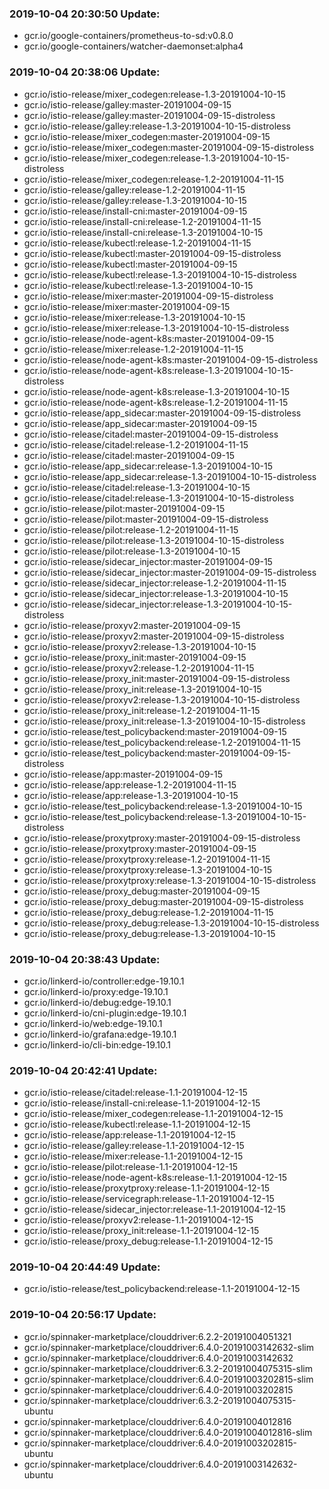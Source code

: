 ### 2019-10-04 20:30:50 Update:

- gcr.io/google-containers/prometheus-to-sd:v0.8.0
- gcr.io/google-containers/watcher-daemonset:alpha4
### 2019-10-04 20:38:06 Update:

- gcr.io/istio-release/mixer_codegen:release-1.3-20191004-10-15
- gcr.io/istio-release/galley:master-20191004-09-15
- gcr.io/istio-release/galley:master-20191004-09-15-distroless
- gcr.io/istio-release/galley:release-1.3-20191004-10-15-distroless
- gcr.io/istio-release/mixer_codegen:master-20191004-09-15
- gcr.io/istio-release/mixer_codegen:master-20191004-09-15-distroless
- gcr.io/istio-release/mixer_codegen:release-1.3-20191004-10-15-distroless
- gcr.io/istio-release/mixer_codegen:release-1.2-20191004-11-15
- gcr.io/istio-release/galley:release-1.2-20191004-11-15
- gcr.io/istio-release/galley:release-1.3-20191004-10-15
- gcr.io/istio-release/install-cni:master-20191004-09-15
- gcr.io/istio-release/install-cni:release-1.2-20191004-11-15
- gcr.io/istio-release/install-cni:release-1.3-20191004-10-15
- gcr.io/istio-release/kubectl:release-1.2-20191004-11-15
- gcr.io/istio-release/kubectl:master-20191004-09-15-distroless
- gcr.io/istio-release/kubectl:master-20191004-09-15
- gcr.io/istio-release/kubectl:release-1.3-20191004-10-15-distroless
- gcr.io/istio-release/kubectl:release-1.3-20191004-10-15
- gcr.io/istio-release/mixer:master-20191004-09-15-distroless
- gcr.io/istio-release/mixer:master-20191004-09-15
- gcr.io/istio-release/mixer:release-1.3-20191004-10-15
- gcr.io/istio-release/mixer:release-1.3-20191004-10-15-distroless
- gcr.io/istio-release/node-agent-k8s:master-20191004-09-15
- gcr.io/istio-release/mixer:release-1.2-20191004-11-15
- gcr.io/istio-release/node-agent-k8s:master-20191004-09-15-distroless
- gcr.io/istio-release/node-agent-k8s:release-1.3-20191004-10-15-distroless
- gcr.io/istio-release/node-agent-k8s:release-1.3-20191004-10-15
- gcr.io/istio-release/node-agent-k8s:release-1.2-20191004-11-15
- gcr.io/istio-release/app_sidecar:master-20191004-09-15-distroless
- gcr.io/istio-release/app_sidecar:master-20191004-09-15
- gcr.io/istio-release/citadel:master-20191004-09-15-distroless
- gcr.io/istio-release/citadel:release-1.2-20191004-11-15
- gcr.io/istio-release/citadel:master-20191004-09-15
- gcr.io/istio-release/app_sidecar:release-1.3-20191004-10-15
- gcr.io/istio-release/app_sidecar:release-1.3-20191004-10-15-distroless
- gcr.io/istio-release/citadel:release-1.3-20191004-10-15
- gcr.io/istio-release/citadel:release-1.3-20191004-10-15-distroless
- gcr.io/istio-release/pilot:master-20191004-09-15
- gcr.io/istio-release/pilot:master-20191004-09-15-distroless
- gcr.io/istio-release/pilot:release-1.2-20191004-11-15
- gcr.io/istio-release/pilot:release-1.3-20191004-10-15-distroless
- gcr.io/istio-release/pilot:release-1.3-20191004-10-15
- gcr.io/istio-release/sidecar_injector:master-20191004-09-15
- gcr.io/istio-release/sidecar_injector:master-20191004-09-15-distroless
- gcr.io/istio-release/sidecar_injector:release-1.2-20191004-11-15
- gcr.io/istio-release/sidecar_injector:release-1.3-20191004-10-15
- gcr.io/istio-release/sidecar_injector:release-1.3-20191004-10-15-distroless
- gcr.io/istio-release/proxyv2:master-20191004-09-15
- gcr.io/istio-release/proxyv2:master-20191004-09-15-distroless
- gcr.io/istio-release/proxyv2:release-1.3-20191004-10-15
- gcr.io/istio-release/proxy_init:master-20191004-09-15
- gcr.io/istio-release/proxyv2:release-1.2-20191004-11-15
- gcr.io/istio-release/proxy_init:master-20191004-09-15-distroless
- gcr.io/istio-release/proxy_init:release-1.3-20191004-10-15
- gcr.io/istio-release/proxyv2:release-1.3-20191004-10-15-distroless
- gcr.io/istio-release/proxy_init:release-1.2-20191004-11-15
- gcr.io/istio-release/proxy_init:release-1.3-20191004-10-15-distroless
- gcr.io/istio-release/test_policybackend:master-20191004-09-15
- gcr.io/istio-release/test_policybackend:release-1.2-20191004-11-15
- gcr.io/istio-release/test_policybackend:master-20191004-09-15-distroless
- gcr.io/istio-release/app:master-20191004-09-15
- gcr.io/istio-release/app:release-1.2-20191004-11-15
- gcr.io/istio-release/app:release-1.3-20191004-10-15
- gcr.io/istio-release/test_policybackend:release-1.3-20191004-10-15
- gcr.io/istio-release/test_policybackend:release-1.3-20191004-10-15-distroless
- gcr.io/istio-release/proxytproxy:master-20191004-09-15-distroless
- gcr.io/istio-release/proxytproxy:master-20191004-09-15
- gcr.io/istio-release/proxytproxy:release-1.2-20191004-11-15
- gcr.io/istio-release/proxytproxy:release-1.3-20191004-10-15
- gcr.io/istio-release/proxytproxy:release-1.3-20191004-10-15-distroless
- gcr.io/istio-release/proxy_debug:master-20191004-09-15
- gcr.io/istio-release/proxy_debug:master-20191004-09-15-distroless
- gcr.io/istio-release/proxy_debug:release-1.2-20191004-11-15
- gcr.io/istio-release/proxy_debug:release-1.3-20191004-10-15-distroless
- gcr.io/istio-release/proxy_debug:release-1.3-20191004-10-15
### 2019-10-04 20:38:43 Update:

- gcr.io/linkerd-io/controller:edge-19.10.1
- gcr.io/linkerd-io/proxy:edge-19.10.1
- gcr.io/linkerd-io/debug:edge-19.10.1
- gcr.io/linkerd-io/cni-plugin:edge-19.10.1
- gcr.io/linkerd-io/web:edge-19.10.1
- gcr.io/linkerd-io/grafana:edge-19.10.1
- gcr.io/linkerd-io/cli-bin:edge-19.10.1
### 2019-10-04 20:42:41 Update:

- gcr.io/istio-release/citadel:release-1.1-20191004-12-15
- gcr.io/istio-release/install-cni:release-1.1-20191004-12-15
- gcr.io/istio-release/mixer_codegen:release-1.1-20191004-12-15
- gcr.io/istio-release/kubectl:release-1.1-20191004-12-15
- gcr.io/istio-release/app:release-1.1-20191004-12-15
- gcr.io/istio-release/galley:release-1.1-20191004-12-15
- gcr.io/istio-release/mixer:release-1.1-20191004-12-15
- gcr.io/istio-release/pilot:release-1.1-20191004-12-15
- gcr.io/istio-release/node-agent-k8s:release-1.1-20191004-12-15
- gcr.io/istio-release/proxytproxy:release-1.1-20191004-12-15
- gcr.io/istio-release/servicegraph:release-1.1-20191004-12-15
- gcr.io/istio-release/sidecar_injector:release-1.1-20191004-12-15
- gcr.io/istio-release/proxyv2:release-1.1-20191004-12-15
- gcr.io/istio-release/proxy_init:release-1.1-20191004-12-15
- gcr.io/istio-release/proxy_debug:release-1.1-20191004-12-15
### 2019-10-04 20:44:49 Update:

- gcr.io/istio-release/test_policybackend:release-1.1-20191004-12-15
### 2019-10-04 20:56:17 Update:

- gcr.io/spinnaker-marketplace/clouddriver:6.2.2-20191004051321
- gcr.io/spinnaker-marketplace/clouddriver:6.4.0-20191003142632-slim
- gcr.io/spinnaker-marketplace/clouddriver:6.4.0-20191003142632
- gcr.io/spinnaker-marketplace/clouddriver:6.3.2-20191004075315-slim
- gcr.io/spinnaker-marketplace/clouddriver:6.4.0-20191003202815-slim
- gcr.io/spinnaker-marketplace/clouddriver:6.4.0-20191003202815
- gcr.io/spinnaker-marketplace/clouddriver:6.3.2-20191004075315-ubuntu
- gcr.io/spinnaker-marketplace/clouddriver:6.4.0-20191004012816
- gcr.io/spinnaker-marketplace/clouddriver:6.4.0-20191004012816-slim
- gcr.io/spinnaker-marketplace/clouddriver:6.4.0-20191003202815-ubuntu
- gcr.io/spinnaker-marketplace/clouddriver:6.4.0-20191003142632-ubuntu
